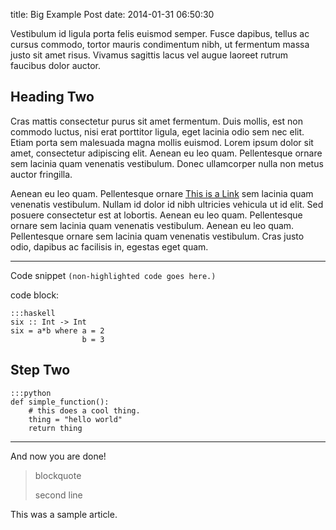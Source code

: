title: Big Example Post
date: 2014-01-31 06:50:30

Vestibulum id ligula porta felis euismod semper. Fusce dapibus, tellus ac cursus commodo, tortor mauris condimentum nibh, ut fermentum massa justo sit amet risus. Vivamus sagittis lacus vel augue laoreet rutrum faucibus dolor auctor.

## Heading Two ##
 
Cras mattis consectetur purus sit amet fermentum. Duis mollis, est non
commodo luctus, nisi erat porttitor ligula, eget lacinia odio sem nec
elit. Etiam porta sem malesuada magna mollis euismod. Lorem ipsum
dolor sit amet, consectetur adipiscing elit. Aenean eu leo quam.
Pellentesque ornare sem lacinia quam venenatis vestibulum. Donec
ullamcorper nulla non metus auctor fringilla.

Aenean eu leo quam. Pellentesque ornare [This is a
Link](http://www.google.com/) sem lacinia quam
venenatis vestibulum. Nullam id dolor id nibh ultricies vehicula ut id
elit. Sed posuere consectetur est at lobortis. Aenean eu leo quam.
Pellentesque ornare sem lacinia quam venenatis vestibulum. Aenean eu
leo quam. Pellentesque ornare sem lacinia quam venenatis vestibulum.
Cras justo odio, dapibus ac facilisis in, egestas eget quam.

 
---

Code snippet `(non-highlighted code goes here.)`

code block:

    :::haskell
    six :: Int -> Int
    six = a*b where a = 2
                    b = 3

## Step Two ##
    :::python
    def simple_function():
        # this does a cool thing.
        thing = "hello world"
        return thing
---

And now you are done!

> blockquote
> 
> second line

 
This was a sample article.